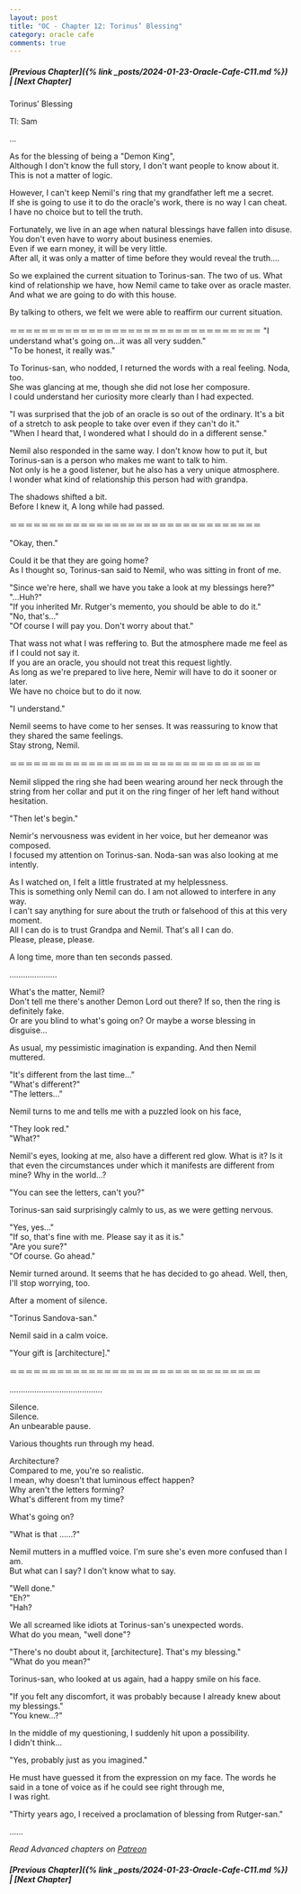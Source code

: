 ```yaml
---
layout: post
title: "OC - Chapter 12: Torinus’ Blessing"
category: oracle cafe
comments: true
---
```


##### [Previous Chapter]({% link _posts/2024-01-23-Oracle-Cafe-C11.md %}) \| [Next Chapter]




Torinus’ Blessing


Tl: Sam


…



As for the blessing of being a "Demon King",      
Although I don't know the full story, I don't want people to know about it.     
This is not a matter of logic.

However, I can't keep Nemil's ring that my grandfather left me a secret.     
If she is going to use it to do the oracle's work, there is no way I can cheat.    
I have no choice but to tell the truth.     
<!--more-->
Fortunately, we live in an age when natural blessings have fallen into disuse. You don't even have to worry about business enemies.      
Even if we earn money, it will be very little.      
After all, it was only a matter of time before they would reveal the truth....

So we explained the current situation to Torinus-san. The two of us.
What kind of relationship we have, how Nemil came to take over as oracle master.    
And what we are going to do with this house.

By talking to others, we felt we were able to reaffirm our current situation.

＝＝＝＝＝＝＝＝＝＝＝＝＝＝＝＝＝＝＝＝＝＝＝＝＝＝＝＝＝＝＝＝
"I understand what's going on...it was all very sudden."      
"To be honest, it really was."

To Torinus-san, who nodded, I returned the words with a real feeling. Noda, too.     
She was glancing at me, though she did not lose her composure.     
I could understand her curiosity more clearly than I had expected.

"I was surprised that the job of an oracle is so out of the ordinary. It's a bit of a stretch to ask people to take over even if they can't do it."     
"When I heard that, I wondered what I should do in a different sense."

Nemil also responded in the same way. I don't know how to put it, but Torinus-san is a person who makes me want to talk to him.     
Not only is he a good listener, but he also has a very unique atmosphere.     
I wonder what kind of relationship this person had with grandpa.

The shadows shifted a bit.     
Before I knew it, A long while had passed.

＝＝＝＝＝＝＝＝＝＝＝＝＝＝＝＝＝＝＝＝＝＝＝＝＝＝＝＝＝＝＝＝

"Okay, then."

Could it be that they are going home?      
As I thought so, Torinus-san said to Nemil, who was sitting in front of me.

"Since we're here, shall we have you take a look at my blessings here?"    
"...Huh?"    
"If you inherited Mr. Rutger's memento, you should be able to do it."    
"No, that's..."    
"Of course I will pay you. Don't worry about that."   

That wass not what I was reffering to. But the atmosphere made me feel as if I could not say it.      
If you are an oracle, you should not treat this request lightly.       
As long as we're prepared to live here, Nemir will have to do it sooner or later.     
We have no choice but to do it now.

"I understand."

Nemil seems to have come to her senses. It was reassuring to know that they shared the same feelings.     
Stay strong, Nemil.

＝＝＝＝＝＝＝＝＝＝＝＝＝＝＝＝＝＝＝＝＝＝＝＝＝＝＝＝＝＝＝＝

Nemil slipped the ring she had been wearing around her neck through the string from her collar and put it on the ring finger of her left hand without hesitation.     

"Then let's begin."

Nemir's nervousness was evident in her voice, but her demeanor was composed.       
I focused my attention on Torinus-san. Noda-san was also looking at me intently.

As I watched on, I felt a little frustrated at my helplessness.      
This is something only Nemil can do. I am not allowed to interfere in any way.        
I can't say anything for sure about the truth or falsehood of this at this very moment.      
All I can do is to trust Grandpa and Nemil. That's all I can do.       
Please, please, please.

A long time, more than ten seconds passed.

.....................

What's the matter, Nemil?     
Don't tell me there's another Demon Lord out there? If so, then the ring is definitely fake.     
Or are you blind to what's going on? Or maybe a worse blessing in disguise...

As usual, my pessimistic imagination is expanding. And then Nemil muttered.

"It's different from the last time..."    
"What's different?"    
"The letters..."

Nemil turns to me and tells me with a puzzled look on his face, 

"They look red."    
"What?"

<div data-nat="424166"></div>

Nemil's eyes, looking at me, also have a different red glow. What is it?
Is it that even the circumstances under which it manifests are different from mine? Why in the world...?

"You can see the letters, can't you?"

Torinus-san said surprisingly calmly to us, as we were getting nervous.

"Yes, yes..."    
"If so, that's fine with me. Please say it as it is."    
"Are you sure?"    
"Of course. Go ahead."   

Nemir turned around. It seems that he has decided to go ahead. Well, then,       
I'll stop worrying, too.

After a moment of silence.

"Torinus Sandova-san."

Nemil said in a calm voice.


"Your gift is [architecture]."

＝＝＝＝＝＝＝＝＝＝＝＝＝＝＝＝＝＝＝＝＝＝＝＝＝＝＝＝＝＝＝＝

.........................................

Silence.     
Silence.      
An unbearable pause.

Various thoughts run through my head.   

Architecture?     
Compared to me, you're so realistic.     
I mean, why doesn't that luminous effect happen?    
Why aren't the letters forming?     
What's different from my time?

What's going on?

"What is that ......?"

Nemil mutters in a muffled voice. I'm sure she's even more confused than I am.      
But what can I say? I don't know what to say.

"Well done."     
"Eh?"    
"Hah?

We all screamed like idiots at Torinus-san's unexpected words.    
What do you mean, "well done"?

"There's no doubt about it, [architecture]. That's my blessing."     
"What do you mean?"

Torinus-san, who looked at us again, had a happy smile on his face.

"If you felt any discomfort, it was probably because I already knew about my blessings."     
"You knew...?"

In the middle of my questioning, I suddenly hit upon a possibility.      
I didn't think...

"Yes, probably just as you imagined."

He must have guessed it from the expression on my face. The words he said in a tone of voice as if he could see right through me,      
I was right.


"Thirty years ago, I received a proclamation of blessing from Rutger-san."






......


_Read Advanced chapters on [Patreon]( https://www.patreon.com/bePatron?u=90469752 )_


##### [Previous Chapter]({% link _posts/2024-01-23-Oracle-Cafe-C11.md %}) \| [Next Chapter]
